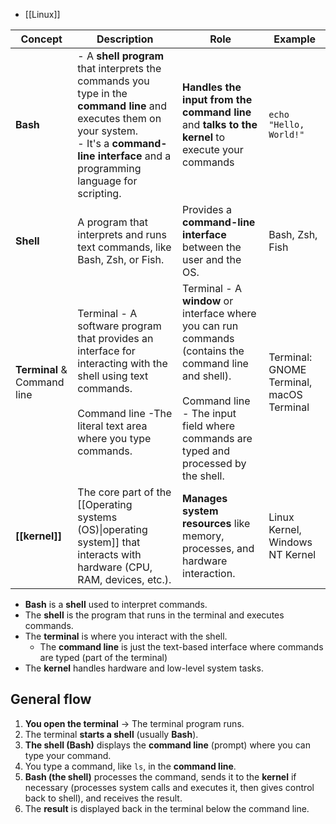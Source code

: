 - [[Linux]]

| **Concept**                 | **Description**                                                                                                                                                                                        | **Role**                                                                                                                                                                                          | **Example**                              |
| --------------------------- | ------------------------------------------------------------------------------------------------------------------------------------------------------------------------------------------------------ | ------------------------------------------------------------------------------------------------------------------------------------------------------------------------------------------------- | ---------------------------------------- |
| **Bash**                    | - A **shell program** that interprets the commands you type in the **command line** and executes them on your system.<br>- It's a **command-line interface** and a programming language for scripting. | **Handles the input from the command line** and **talks to the kernel** to execute your commands                                                                                                  | `echo "Hello, World!"`                   |
| **Shell**                   | A program that interprets and runs text commands, like Bash, Zsh, or Fish.                                                                                                                             | Provides a **command-line interface** between the user and the OS.                                                                                                                                | Bash, Zsh, Fish                          |
| **Terminal** & Command line | Terminal - A software program that provides an interface for interacting with the shell using text commands.<br><br>Command line -The literal text area where you type commands.                       | Terminal - A **window** or interface where you can run commands (contains the command line and shell).<br><br>Command line - The input field where commands are typed and processed by the shell. | Terminal: GNOME Terminal, macOS Terminal |
| **[[kernel]]**              | The core part of the [[Operating systems (OS)\|operating system]] that interacts with hardware (CPU, RAM, devices, etc.).                                                                              | **Manages system resources** like memory, processes, and hardware interaction.                                                                                                                    | Linux Kernel, Windows NT Kernel          |

- **Bash** is a **shell** used to interpret commands.
- The **shell** is the program that runs in the terminal and executes commands.
- The **terminal** is where you interact with the shell.
	- The **command line** is just the text-based interface where commands are typed (part of the terminal)
- The **kernel** handles hardware and low-level system tasks.

## General flow
1. **You open the terminal** → The terminal program runs.
2. The terminal **starts a shell** (usually **Bash**).
3. **The shell (Bash)** displays the **command line** (prompt) where you can type your command.
4. You type a command, like `ls`, in the **command line**.
5. **Bash (the shell)** processes the command, sends it to the **kernel** if necessary (processes system calls and executes it, then gives control back to shell), and receives the result.
6. The **result** is displayed back in the terminal below the command line.